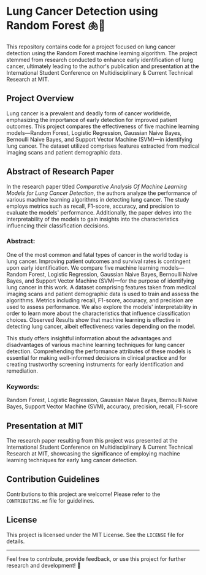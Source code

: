 # Lung Cancer Detection using Random Forest 🫁🌲

This repository contains code for a project focused on lung cancer detection using the Random Forest machine learning algorithm. The project stemmed from research conducted to enhance early identification of lung cancer, ultimately leading to the author's publication and presentation at the International Student Conference on Multidisciplinary & Current Technical Research at MIT.

## Project Overview
Lung cancer is a prevalent and deadly form of cancer worldwide, emphasizing the importance of early detection for improved patient outcomes. This project compares the effectiveness of five machine learning models—Random Forest, Logistic Regression, Gaussian Naive Bayes, Bernoulli Naive Bayes, and Support Vector Machine (SVM)—in identifying lung cancer. The dataset utilized comprises features extracted from medical imaging scans and patient demographic data.

## Abstract of Research Paper
In the research paper titled *Comparative Analysis Of Machine Learning Models for Lung Cancer Detection*, the authors analyze the performance of various machine learning algorithms in detecting lung cancer. The study employs metrics such as recall, F1-score, accuracy, and precision to evaluate the models' performance. Additionally, the paper delves into the interpretability of the models to gain insights into the characteristics influencing their classification decisions.

### Abstract:
One of the most common and fatal types of cancer in the world today is lung cancer. Improving patient outcomes and survival rates is contingent upon early identification. We compare five machine learning models—Random Forest, Logistic Regression, Gaussian Naive Bayes, Bernoulli Naive Bayes, and Support Vector Machine (SVM)—for the purpose of identifying lung cancer in this work. A dataset comprising features taken from medical imaging scans and patient demographic data is used to train and assess the algorithms. Metrics including recall, F1-score, accuracy, and precision are used to assess performance. We also explore the models' interpretability in order to learn more about the characteristics that influence classification choices. Observed Results show that machine learning is effective in detecting lung cancer, albeit effectiveness varies depending on the model.

This study offers insightful information about the advantages and disadvantages of various machine learning techniques for lung cancer detection. Comprehending the performance attributes of these models is essential for making well-informed decisions in clinical practice and for creating trustworthy screening instruments for early identification and remediation.

### Keywords:
Random Forest, Logistic Regression, Gaussian Naive Bayes, Bernoulli Naive Bayes, Support Vector Machine (SVM), accuracy, precision, recall, F1-score

## Presentation at MIT
The research paper resulting from this project was presented at the International Student Conference on Multidisciplinary & Current Technical Research at MIT, showcasing the significance of employing machine learning techniques for early lung cancer detection.

## Contribution Guidelines
Contributions to this project are welcome! Please refer to the `CONTRIBUTING.md` file for guidelines.

## License
This project is licensed under the MIT License. See the `LICENSE` file for details.

---
Feel free to contribute, provide feedback, or use this project for further research and development! 🚀
